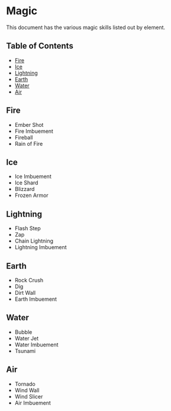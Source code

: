 # Magic

<p>
	This document has the various magic skills listed out by element.
</p>

## Table of Contents

- [Fire](#fire)
- [Ice](#ice)
- [Lightning](#lightning)
- [Earth](#earth)
- [Water](#water)
- [Air](#air)

## Fire

- Ember Shot
- Fire Imbuement
- Fireball
- Rain of Fire

## Ice

- Ice Imbuement
- Ice Shard
- Blizzard
- Frozen Armor

## Lightning

- Flash Step
- Zap
- Chain Lightning
- Lightning Imbuement

## Earth

- Rock Crush
- Dig
- Dirt Wall
- Earth Imbuement

## Water

- Bubble
- Water Jet
- Water Imbuement
- Tsunami

## Air

- Tornado
- Wind Wall
- Wind Slicer
- Air Imbuement